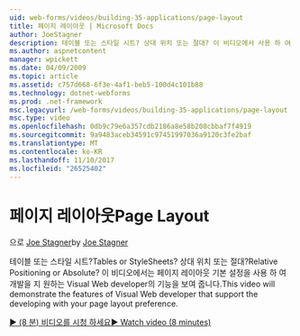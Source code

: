```yaml
---
uid: web-forms/videos/building-35-applications/page-layout
title: 페이지 레이아웃 | Microsoft Docs
author: JoeStagner
description: 테이블 또는 스타일 시트? 상대 위치 또는 절대? 이 비디오에서 사용 하 여 개발 yo 지 원하는 Visual Web developer의 기능을 설명 합니다...
ms.author: aspnetcontent
manager: wpickett
ms.date: 04/09/2009
ms.topic: article
ms.assetid: c757d668-6f3e-4af1-beb5-100d4c101b88
ms.technology: dotnet-webforms
ms.prod: .net-framework
msc.legacyurl: /web-forms/videos/building-35-applications/page-layout
msc.type: video
ms.openlocfilehash: 0db9c79e6a357cdb2186a8e58b208cbbaf7f4919
ms.sourcegitcommit: 9a9483aceb34591c97451997036a9120c3fe2baf
ms.translationtype: MT
ms.contentlocale: ko-KR
ms.lasthandoff: 11/10/2017
ms.locfileid: "26525402"
---
```

<a name="page-layout"></a><span data-ttu-id="e7376-105">페이지 레이아웃</span><span class="sxs-lookup"><span data-stu-id="e7376-105">Page Layout</span></span>
====================
<span data-ttu-id="e7376-106">으로 [Joe Stagner](https://github.com/JoeStagner)</span><span class="sxs-lookup"><span data-stu-id="e7376-106">by [Joe Stagner](https://github.com/JoeStagner)</span></span>

<span data-ttu-id="e7376-107">테이블 또는 스타일 시트?</span><span class="sxs-lookup"><span data-stu-id="e7376-107">Tables or StyleSheets?</span></span> <span data-ttu-id="e7376-108">상대 위치 또는 절대?</span><span class="sxs-lookup"><span data-stu-id="e7376-108">Relative Positioning or Absolute?</span></span> <span data-ttu-id="e7376-109">이 비디오에서는 페이지 레이아웃 기본 설정을 사용 하 여 개발을 지 원하는 Visual Web developer의 기능을 보여 줍니다.</span><span class="sxs-lookup"><span data-stu-id="e7376-109">This video will demonstrate the features of Visual Web developer that support the developing with your page layout preference.</span></span>

[<span data-ttu-id="e7376-110">&#9654; (8 분) 비디오를 시청 하세요</span><span class="sxs-lookup"><span data-stu-id="e7376-110">&#9654; Watch video (8 minutes)</span></span>](https://channel9.msdn.com/Blogs/ASP-NET-Site-Videos/page-layout)

